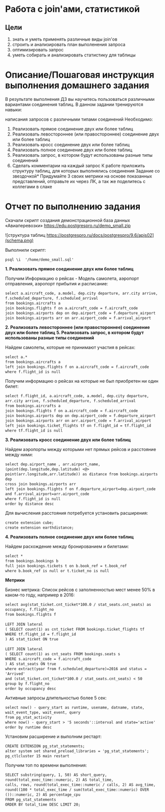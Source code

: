 # Работа с join'ами, статистикой

## Цели

1. знать и уметь применять различные виды join'ов
2. строить и анализировать план выполенения запроса
3. оптимизировать запрос
4. уметь собирать и анализировать статистику для таблицы

# Описание/Пошаговая инструкция выполнения домашнего задания

В результате выполнения ДЗ вы научитесь пользоваться
различными вариантами соединения таблиц.
В данном задании тренируются навыки:

написания запросов с различными типами соединений
Необходимо:
1. Реализовать прямое соединение двух или более таблиц
2. Реализовать левостороннее (или правостороннее)
   соединение двух или более таблиц
3. Реализовать кросс соединение двух или более таблиц
4. Реализовать полное соединение двух или более таблиц
5. Реализовать запрос, в котором будут использованы
   разные типы соединений
6. Сделать комментарии на каждый запрос
К работе приложить структуру таблиц, для которых
выполнялись соединения
Задание со звездочкой*
Придумайте 3 своих метрики на основе показанных представлений, отправьте их через ЛК, а так же поделитесь с коллегами в слаке

# Отчет по выполнению задания

Скачали скрипт создания демонстрационной база данных «Авиаперевозки» https://edu.postgrespro.ru/demo_small.zip

![структура таблиц https://postgrespro.ru/docs/postgrespro/9.6/apjs02](schema.png)

Выполнили скрипт:
```
psql \i  '/home/demo_small.sql'
```

**1. Реализовать прямое соединение двух или более таблиц**

Получим Информацию о рейсах - Модель самолета, аэропорт отправления, аэропорт прибытия и расписание:

```
select a.aircraft_code, a.model, dep.city departure, arr.city arrive, f.scheduled_departure, f.scheduled_arrival
from bookings.aircrafts a
join bookings.flights f on a.aircraft_code = f.aircraft_code
join bookings.airports dep on dep.airport_code = f.departure_airport
join bookings.airports arr on arr.airport_code = f.arrival_airport
```

**2. Реализовать левостороннее (или правостороннее) соединение двух или более таблиц**
**5. Реализовать запрос, в котором будут использованы разные типы соединений**

Найдем самолеты, которые не принимают участия в рейсах:

```
select a.*
from bookings.aircrafts a
left join bookings.flights f on a.aircraft_code = f.aircraft_code
where f.flight_id is null
```


Получим информацию о рейсах на которые не был приобретен ни один билет:

```
select f.flight_id, a.aircraft_code, a.model, dep.city departure, arr.city arrive, f.scheduled_departure, f.scheduled_arrival
from bookings.aircrafts a
join bookings.flights f on a.aircraft_code = f.aircraft_code
join bookings.airports dep on dep.airport_code = f.departure_airport
join bookings.airports arr on arr.airport_code = f.arrival_airport
left join bookings.ticket_flights tf on f.flight_id = tf.flight_id
where tf.flight_id is null
```

**3. Реализовать кросс соединение двух или более таблиц**

Найдем аэропорты между которыми нет прямых рейсов и расстояние между ними:

```
select dep.airport_name , arr.airport_name,
(point(dep.longitude,dep.latitude) <@> point(arr.longitude,arr.latitude)) as distance from bookings.airports dep
cross join bookings.airports arr
left join bookings.flights f on f.departure_airport=dep.airport_code and f.arrival_airport=arr.airport_code
where f.flight_id is null
order by distance desc
```

Для вычисления расстояния потребуется установить расширения:

```
create extension cube;
create extension earthdistance;
```



**4. Реализовать полное соединение двух или более таблиц**

Найдем расхождение между бронированием и билетами:

```
select *
from bookings.bookings b
full join bookings.tickets t on b.book_ref = t.book_ref
where b.book_ref is null or t.ticket_no is null
```


**Метрики**


Бизнес метрика: Список рейсов с заполненностью мест менее 50% в каком-то году, например в 2016:

```
select avg(stat_ticket.cnt_ticket*100.0 / stat_seats.cnt_seats) as occupancy, f.flight_no
from bookings.flights f

LEFT JOIN lateral
( SELECT count(1) as cnt_ticket FROM bookings.ticket_flights tf
WHERE tf.flight_id = f.flight_id
) AS stat_ticket ON true

LEFT JOIN lateral
( SELECT count(1) as cnt_seats FROM bookings.seats s
WHERE s.aircraft_code = f.aircraft_code
) AS stat_seats ON true
where extract(year from f.scheduled_departure)=2016 and status = 'Arrived' 
and (stat_ticket.cnt_ticket*100.0 / stat_seats.cnt_seats) < 50
group by f.flight_no
order by occupancy desc
```

Активные запросы длительностью более 5 сек:

```
select now() - query_start as runtime, usename, datname, state, wait_event_type, wait_event, query
from pg_stat_activity
where now() - query_start > '5 seconds'::interval and state='active'
order by runtime desc
```

Установим расширение и выполним рестарт:

```
CREATE EXTENSION pg_stat_statements;
alter system set shared_preload_libraries = 'pg_stat_statements';
pg_ctlcluster 15 main restart
```

Получим топ по времени выполнения:

```
SELECT substring(query, 1, 50) AS short_query, round(total_exec_time::numeric, 2) AS total_time,
calls, rows, round(total_exec_time::numeric / calls, 2) AS avg_time,
round((100 * total_exec_time / sum(total_exec_time::numeric) OVER ())::numeric, 2) AS percentage_cpu
FROM pg_stat_statements
ORDER BY total_time DESC LIMIT 20;
```